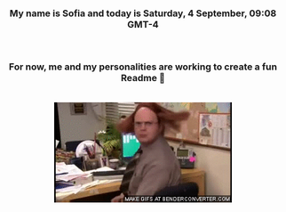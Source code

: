 


<div align="center">
<h3 >My name is Sofia and today is Saturday, 4 September, 09:08 GMT-4</h3><br>
<h3 >For now, me and my personalities are working to create a fun Readme 👋
</h3><br>
<img src='img/dwight.gif' alt='working...'/>
</div>
